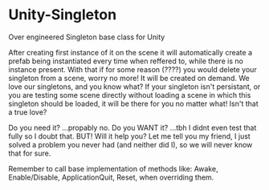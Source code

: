 # Unity-Singleton
Over engineered Singleton base class for Unity

After creating first instance of it on the scene it will automatically create a prefab
being instantiated every time when reffered to, while there is no instance present.
With that if for some reason (????) you would delete your singleton from a scene, worry no more! It will be created on demand.
We love our singletons, and you know what?
If your singleton isn't persistant, or you are testing some scene directly without loading a scene in which this singleton should be loaded, it will be there for you no matter what! Isn't that a true love?

Do you need it? ...propably no.
Do you WANT it? ...tbh I didnt even test that fully so I doubt that.
BUT! Will it help you? Let me tell you my friend, I just solved a problem you never had (and neither did I), so we will never know that for sure.

Remember to call base implementation of methods like: Awake, Enable/Disable, ApplicationQuit, Reset, when overriding them.
